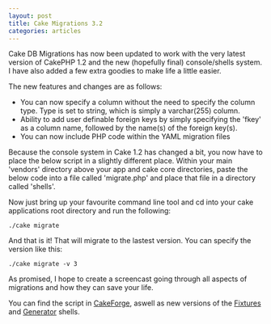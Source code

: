 ```yaml
--- 
layout: post
title: Cake Migrations 3.2
categories: articles
---
```

Cake DB Migrations has now been updated to work with the very latest version of CakePHP 1.2 and the new (hopefully final) console/shells system. I have also added a few extra goodies to make life a little easier.

The new features and changes are as follows:

<ul>
	<li>You can now specify a column without the need to specify the column type. Type is set to string, which is simply a varchar(255) column.</li>
	<li>Ability to add user definable foreign keys by simply specifying the 'fkey' as a column name, followed by the name(s) of the foreign key(s).</li>
	<li>You can now include PHP code within the YAML migration files</li>
</ul>

Because the console system in Cake 1.2 has changed a bit, you now have to place the below script in a slightly different place. Within your main 'vendors' directory above your app and cake core directories, paste the below code into a file called 'migrate.php' and place that file in a directory called 'shells'.

Now just bring up your favourite command line tool and cd into your cake applications root directory and run the following:

<pre><code>./cake migrate</code></pre>

And that is it! That will migrate to the lastest version. You can specify the version like this:

<pre><code>./cake migrate -v 3</code></pre>

As promised, I hope to create a screencast going through all aspects of migrations and how they can save your life.

You can find the script in <a href="http://cakeforge.org/snippet/detail.php?type=snippet&amp;id=165">CakeForge</a>, aswell as new versions of the <a href="http://cakeforge.org/snippet/detail.php?type=snippet&amp;id=166">Fixtures</a> and <a href="http://cakeforge.org/snippet/detail.php?type=snippet&amp;id=167">Generator</a> shells.
